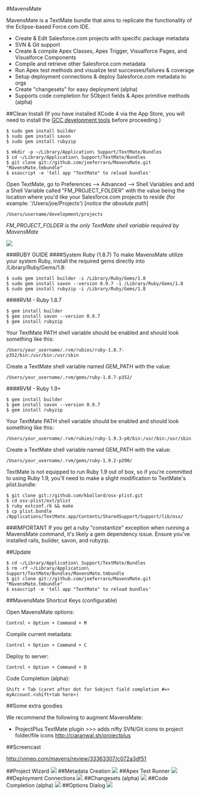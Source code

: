 #MavensMate

MavensMate is a TextMate bundle that aims to replicate the functionality of the Eclipse-based Force.com IDE.

* Create & Edit Salesforce.com projects with specific package metadata
* SVN & Git support
* Create & compile Apex Classes, Apex Trigger, Visualforce Pages, and Visualforce Components
* Compile and retrieve other Salesforce.com metadata
* Run Apex test methods and visualize test successes/failures & coverage
* Setup deployment connections & deploy Salesforce.com metadata to orgs
* Create "changesets" for easy deployment (alpha)
* Supports code completion for SObject fields & Apex primitive methods (alpha)
 
##Clean Install
(If you have installed XCode 4 via the App Store, you will need to install the <a href="https://github.com/kennethreitz/osx-gcc-installer">GCC development tools</a> before proceeding.)

```
$ sudo gem install builder
$ sudo gem install savon
$ sudo gem install rubyzip
```

```
$ mkdir -p ~/Library/Application\ Support/TextMate/Bundles
$ cd ~/Library/Application\ Support/TextMate/Bundles
$ git clone git://github.com/joeferraro/MavensMate.git "MavensMate.tmbundle"
$ osascript -e 'tell app "TextMate" to reload bundles'
```

Open TextMate, go to Preferences --> Advanced --> Shell Variables and add a Shell Variable called "FM_PROJECT_FOLDER" with the value being the location where you'd like your Salesforce.com projects to reside (for example: '/Users/joe/Projects') [*notice the absolute path*]

	/Users/username/development/projects

*FM_PROJECT_FOLDER is the only TextMate shell variable required by MavensMate*

<img src="http://wearemavens.com/images/mm/path3.png"/>

###RUBY GUIDE
####System Ruby (1.8.7)
To make MavensMate utilize your system Ruby, install the required gems directly into /Library/Ruby/Gems/1.8:

```
$ sudo gem install builder -i /Library/Ruby/Gems/1.8
$ sudo gem install savon --version 0.9.7 -i /Library/Ruby/Gems/1.8
$ sudo gem install rubyzip -i /Library/Ruby/Gems/1.8
```

####RVM - Ruby 1.8.7
```
$ gem install builder
$ gem install savon --version 0.9.7
$ gem install rubyzip
```

Your TextMate PATH shell variable should be enabled and should look something like this:

	/Users/your_username/.rvm/rubies/ruby-1.8.7-p352/bin:/usr/bin:/usr/sbin

Create a TextMate shell variable named GEM_PATH with the value:

	/Users/your_username/.rvm/gems/ruby-1.8.7-p352/


####RVM - Ruby 1.9+
```
$ gem install builder
$ gem install savon --version 0.9.7
$ gem install rubyzip
```

Your TextMate PATH shell variable should be enabled and should look something like this:

	/Users/your_username/.rvm/rubies/ruby-1.9.3-p0/bin:/usr/bin:/usr/sbin

Create a TextMate shell variable named GEM_PATH with the value:

	/Users/your_username/.rvm/gems/ruby-1.9.2-p290/

TextMate is not equipped to run Ruby 1.9 out of box, so if you're committed to using Ruby 1.9, you'll need to make a slight modification to TextMate's plist.bundle:

```
$ git clone git://github.com/kballard/osx-plist.git
$ cd osx-plist/ext/plist
$ ruby extconf.rb && make
$ cp plist.bundle /Applications/TextMate.app/Contents/SharedSupport/Support/lib/osx/
```

###IMPORTANT
If you get a ruby "constantize" exception when running a MavensMate command, it's likely a gem dependency issue. Ensure you've installed rails, builder, savon, and rubyzip.

##Update

```
$ cd ~/Library/Application\ Support/TextMate/Bundles
$ rm -rf ~/Library/Application\ Support/TextMate/Bundles/MavensMate.tmbundle
$ git clone git://github.com/joeferraro/MavensMate.git "MavensMate.tmbundle"
$ osascript -e 'tell app "TextMate" to reload bundles'
```

##MavensMate Shortcut Keys (configurable)

Open MavensMate options:

	Control + Option + Command + M

Compile current metadata:

	Control + Option + Command + C

Deploy to server:

	Control + Option + Command + D		

Code Completion (alpha):

	Shift + Tab (caret after dot for Sobject field completion #=> myAccount.<shift+tab here>)


##Some extra goodies

We recommend the following to augment MavensMate:

* ProjectPlus TextMate plugin >>> adds nifty SVN/Git icons to project folder/file icons <A HREF="http://ciaranwal.sh/projectplus">http://ciaranwal.sh/projectplus</A>


##Screencast

<a href="http://vimeo.com/mavens/review/33363307/c072a3df51">http://vimeo.com/mavens/review/33363307/c072a3df51</a>


##Project Wizard
<img src="http://wearemavens.com/images/mm/project_wizard.png"/>
##Metadata Creation
<img src="http://wearemavens.com/images/mm/metadata.png"/>
##Apex Test Runner
<img src="http://wearemavens.com/images/mm/test2.png"/>
##Deployment Connections
<img src="http://wearemavens.com/images/mm/deployment_connections.png"/>
##Changesets (alpha)
<img src="http://wearemavens.com/images/mm/changesets.png"/>
##Code Completion (alpha)
<img src="http://wearemavens.com/images/mm/completion2.png"/>
##Options Dialog
<img src="http://wearemavens.com/images/mm/options.png"/>